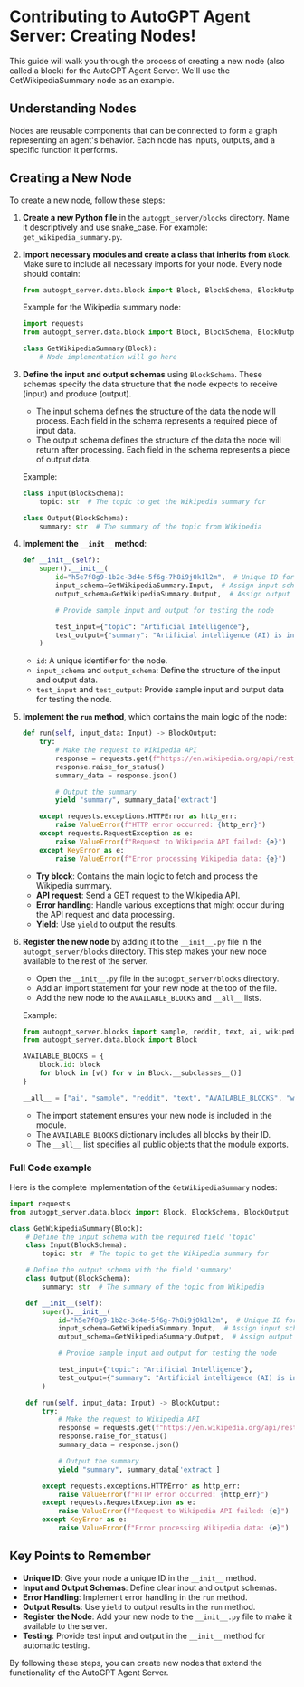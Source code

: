 # Contributing to AutoGPT Agent Server: Creating Nodes!

This guide will walk you through the process of creating a new node (also called a block) for the AutoGPT Agent Server. We'll use the GetWikipediaSummary node as an example.

## Understanding Nodes

Nodes are reusable components that can be connected to form a graph representing an agent's behavior. Each node has inputs, outputs, and a specific function it performs.

## Creating a New Node

To create a new node, follow these steps:

1. **Create a new Python file** in the `autogpt_server/blocks` directory. Name it descriptively and use snake_case. For example: `get_wikipedia_summary.py`.

2. **Import necessary modules and create a class that inherits from `Block`**. Make sure to include all necessary imports for your node. Every node should contain:

   ```python
   from autogpt_server.data.block import Block, BlockSchema, BlockOutput
   ```

   Example for the Wikipedia summary node:

   ```python
   import requests
   from autogpt_server.data.block import Block, BlockSchema, BlockOutput

   class GetWikipediaSummary(Block):
       # Node implementation will go here
   ```

3. **Define the input and output schemas** using `BlockSchema`. These schemas specify the data structure that the node expects to receive (input) and produce (output).

   - The input schema defines the structure of the data the node will process. Each field in the schema represents a required piece of input data.
   - The output schema defines the structure of the data the node will return after processing. Each field in the schema represents a piece of output data.

   Example:

   ```python
   class Input(BlockSchema):
       topic: str  # The topic to get the Wikipedia summary for

   class Output(BlockSchema):
       summary: str  # The summary of the topic from Wikipedia
   ```

4. **Implement the `__init__` method**:

   ```python
   def __init__(self):
       super().__init__(
           id="h5e7f8g9-1b2c-3d4e-5f6g-7h8i9j0k1l2m",  # Unique ID for the node
           input_schema=GetWikipediaSummary.Input,  # Assign input schema
           output_schema=GetWikipediaSummary.Output,  # Assign output schema

           # Provide sample input and output for testing the node

           test_input={"topic": "Artificial Intelligence"},
           test_output={"summary": "Artificial intelligence (AI) is intelligence demonstrated by machines, in contrast to the natural intelligence displayed by humans and animals."},
       )
   ```

   - `id`: A unique identifier for the node.
   - `input_schema` and `output_schema`: Define the structure of the input and output data.
   - `test_input` and `test_output`: Provide sample input and output data for testing the node.

5. **Implement the `run` method**, which contains the main logic of the node:

   ```python
   def run(self, input_data: Input) -> BlockOutput:
       try:
           # Make the request to Wikipedia API
           response = requests.get(f"https://en.wikipedia.org/api/rest_v1/page/summary/{input_data.topic}")
           response.raise_for_status()
           summary_data = response.json()

           # Output the summary
           yield "summary", summary_data['extract']

       except requests.exceptions.HTTPError as http_err:
           raise ValueError(f"HTTP error occurred: {http_err}")
       except requests.RequestException as e:
           raise ValueError(f"Request to Wikipedia API failed: {e}")
       except KeyError as e:
           raise ValueError(f"Error processing Wikipedia data: {e}")
   ```

   - **Try block**: Contains the main logic to fetch and process the Wikipedia summary.
   - **API request**: Send a GET request to the Wikipedia API.
   - **Error handling**: Handle various exceptions that might occur during the API request and data processing.
   - **Yield**: Use `yield` to output the results.

6. **Register the new node** by adding it to the `__init__.py` file in the `autogpt_server/blocks` directory. This step makes your new node available to the rest of the server.

   - Open the `__init__.py` file in the `autogpt_server/blocks` directory.
   - Add an import statement for your new node at the top of the file.
   - Add the new node to the `AVAILABLE_BLOCKS` and `__all__` lists.

   Example:

   ```python
   from autogpt_server.blocks import sample, reddit, text, ai, wikipedia, discord, get_wikipedia_summary  # Import your new node
   from autogpt_server.data.block import Block

   AVAILABLE_BLOCKS = {
       block.id: block
       for block in [v() for v in Block.__subclasses__()]
   }

   __all__ = ["ai", "sample", "reddit", "text", "AVAILABLE_BLOCKS", "wikipedia", "discord", "get_wikipedia_summary"]
   ```

   - The import statement ensures your new node is included in the module.
   - The `AVAILABLE_BLOCKS` dictionary includes all blocks by their ID.
   - The `__all__` list specifies all public objects that the module exports.

### Full Code example

Here is the complete implementation of the `GetWikipediaSummary` nodes:

```python
import requests
from autogpt_server.data.block import Block, BlockSchema, BlockOutput

class GetWikipediaSummary(Block):
    # Define the input schema with the required field 'topic'
    class Input(BlockSchema):
        topic: str  # The topic to get the Wikipedia summary for

    # Define the output schema with the field 'summary'
    class Output(BlockSchema):
        summary: str  # The summary of the topic from Wikipedia

    def __init__(self):
        super().__init__(
            id="h5e7f8g9-1b2c-3d4e-5f6g-7h8i9j0k1l2m",  # Unique ID for the node
            input_schema=GetWikipediaSummary.Input,  # Assign input schema
            output_schema=GetWikipediaSummary.Output,  # Assign output schema

            # Provide sample input and output for testing the node

            test_input={"topic": "Artificial Intelligence"},
            test_output={"summary": "Artificial intelligence (AI) is intelligence demonstrated by machines, in contrast to the natural intelligence displayed by humans and animals."},
        )

    def run(self, input_data: Input) -> BlockOutput:
        try:
            # Make the request to Wikipedia API
            response = requests.get(f"https://en.wikipedia.org/api/rest_v1/page/summary/{input_data.topic}")
            response.raise_for_status()
            summary_data = response.json()

            # Output the summary
            yield "summary", summary_data['extract']

        except requests.exceptions.HTTPError as http_err:
            raise ValueError(f"HTTP error occurred: {http_err}")
        except requests.RequestException as e:
            raise ValueError(f"Request to Wikipedia API failed: {e}")
        except KeyError as e:
            raise ValueError(f"Error processing Wikipedia data: {e}")
```

## Key Points to Remember

- **Unique ID**: Give your node a unique ID in the `__init__` method.
- **Input and Output Schemas**: Define clear input and output schemas.
- **Error Handling**: Implement error handling in the `run` method.
- **Output Results**: Use `yield` to output results in the `run` method.
- **Register the Node**: Add your new node to the `__init__.py` file to make it available to the server.
- **Testing**: Provide test input and output in the `__init__` method for automatic testing.

By following these steps, you can create new nodes that extend the functionality of the AutoGPT Agent Server.
